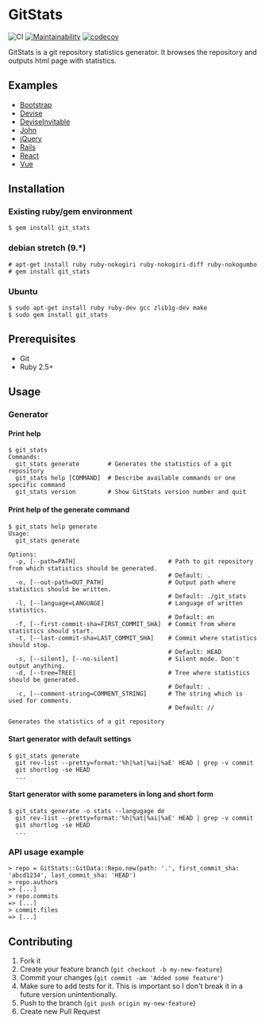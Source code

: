 # GitStats

![CI](https://github.com/mishina2228/git_stats/workflows/CI/badge.svg)
[![Maintainability](https://api.codeclimate.com/v1/badges/118cce63cc58fef4ae47/maintainability)](https://codeclimate.com/github/mishina2228/git_stats/maintainability)
[![codecov](https://codecov.io/gh/mishina2228/git_stats/branch/master/graph/badge.svg?token=532RLO5L7A)](https://codecov.io/gh/mishina2228/git_stats)

GitStats is a git repository statistics generator.
It browses the repository and outputs html page with statistics.

## Examples

* [Bootstrap](https://mishina2228.github.io/git_stats/bootstrap)
* [Devise](https://mishina2228.github.io/git_stats/devise)
* [DeviseInvitable](https://mishina2228.github.io/git_stats/devise_invitable)
* [John](https://mishina2228.github.io/git_stats/john)
* [jQuery](https://mishina2228.github.io/git_stats/jquery)
* [Rails](https://mishina2228.github.io/git_stats/rails)
* [React](https://mishina2228.github.io/git_stats/react)
* [Vue](https://mishina2228.github.io/git_stats/vue)

## Installation

### Existing ruby/gem environment

    $ gem install git_stats

### debian stretch (9.*)

    # apt-get install ruby ruby-nokogiri ruby-nokogiri-diff ruby-nokogumbo
    # gem install git_stats

### Ubuntu

    $ sudo apt-get install ruby ruby-dev gcc zlib1g-dev make
    $ sudo gem install git_stats

## Prerequisites

* Git
* Ruby 2.5+

## Usage

### Generator

#### Print help

    $ git_stats
    Commands:
      git_stats generate        # Generates the statistics of a git repository
      git_stats help [COMMAND]  # Describe available commands or one specific command
      git_stats version         # Show GitStats version number and quit

#### Print help of the generate command

    $ git_stats help generate
    Usage:
      git_stats generate

    Options:
      -p, [--path=PATH]                          # Path to git repository from which statistics should be generated.
                                                 # Default: .
      -o, [--out-path=OUT_PATH]                  # Output path where statistics should be written.
                                                 # Default: ./git_stats
      -l, [--language=LANGUAGE]                  # Language of written statistics.
                                                 # Default: en
      -f, [--first-commit-sha=FIRST_COMMIT_SHA]  # Commit from where statistics should start.
      -t, [--last-commit-sha=LAST_COMMIT_SHA]    # Commit where statistics should stop.
                                                 # Default: HEAD
      -s, [--silent], [--no-silent]              # Silent mode. Don't output anything.
      -d, [--tree=TREE]                          # Tree where statistics should be generated.
                                                 # Default: .
      -c, [--comment-string=COMMENT_STRING]      # The string which is used for comments.
                                                 # Default: //

    Generates the statistics of a git repository

#### Start generator with default settings

    $ git_stats generate
      git rev-list --pretty=format:'%h|%at|%ai|%aE' HEAD | grep -v commit
      git shortlog -se HEAD
      ...

#### Start generator with some parameters in long and short form

    $ git_stats generate -o stats --langugage de
      git rev-list --pretty=format:'%h|%at|%ai|%aE' HEAD | grep -v commit
      git shortlog -se HEAD
      ...

### API usage example

    > repo = GitStats::GitData::Repo.new(path: '.', first_commit_sha: 'abcd1234', last_commit_sha: 'HEAD')
    > repo.authors
    => [...]
    > repo.commits
    => [...]
    > commit.files
    => [...]

## Contributing

1. Fork it
2. Create your feature branch (`git checkout -b my-new-feature`)
3. Commit your changes (`git commit -am 'Added some feature'`)
4. Make sure to add tests for it. This is important so I don't break it in a future version unintentionally.
5. Push to the branch (`git push origin my-new-feature`)
6. Create new Pull Request
